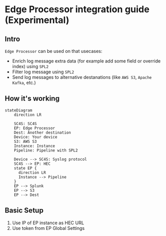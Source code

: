 # Edge Processor integration guide (Experimental)

## Intro

`Edge Processor` can be used on that usecases:

* Enrich log message extra data (for example add some field or override index) using `SPL2`
* Filter log message using `SPL2`
* Send log messages to alternative destanations (like `AWS S3`, `Apache Kafka`, etc.)

## How it's working

```mermaid
stateDiagram
    direction LR

    SC4S: SC4S
    EP: Edge Processor
    Dest: Another destination
    Device: Your device
    S3: AWS S3
    Instance: Instance
    Pipeline: Pipeline with SPL2

    Device --> SC4S: Syslog protocol
    SC4S --> EP: HEC
    state EP {
      direction LR
      Instance --> Pipeline
    }
    EP --> Splunk
    EP --> S3
    EP --> Dest
```

## Basic Setup

 1. Use IP of EP instance as HEC URL
 2. Use token from EP Global Settings
